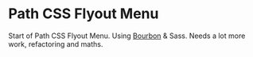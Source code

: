 # Path CSS Flyout Menu
Start of Path CSS Flyout Menu. Using [Bourbon](https://github.com/thoughtbot/bourbon) & Sass. Needs a lot more work, refactoring and maths.
